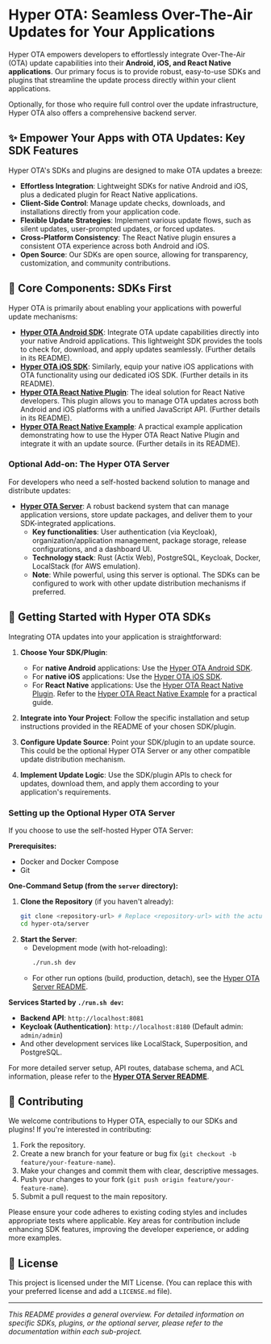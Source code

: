 # Hyper OTA: Seamless Over-The-Air Updates for Your Applications

Hyper OTA empowers developers to effortlessly integrate Over-The-Air (OTA) update capabilities into their **Android, iOS, and React Native applications**. Our primary focus is to provide robust, easy-to-use SDKs and plugins that streamline the update process directly within your client applications.

Optionally, for those who require full control over the update infrastructure, Hyper OTA also offers a comprehensive backend server.

## ✨ Empower Your Apps with OTA Updates: Key SDK Features

Hyper OTA's SDKs and plugins are designed to make OTA updates a breeze:

*   **Effortless Integration**: Lightweight SDKs for native Android and iOS, plus a dedicated plugin for React Native applications.
*   **Client-Side Control**: Manage update checks, downloads, and installations directly from your application code.
*   **Flexible Update Strategies**: Implement various update flows, such as silent updates, user-prompted updates, or forced updates.
*   **Cross-Platform Consistency**: The React Native plugin ensures a consistent OTA experience across both Android and iOS.
*   **Open Source**: Our SDKs are open source, allowing for transparency, customization, and community contributions.

## 🚀 Core Components: SDKs First

Hyper OTA is primarily about enabling your applications with powerful update mechanisms:

*   **[Hyper OTA Android SDK](android/README.md)**: Integrate OTA update capabilities directly into your native Android applications. This lightweight SDK provides the tools to check for, download, and apply updates seamlessly. (Further details in its README).
*   **[Hyper OTA iOS SDK](iOS/README.md)**: Similarly, equip your native iOS applications with OTA functionality using our dedicated iOS SDK. (Further details in its README).
*   **[Hyper OTA React Native Plugin](react-plugin/README.md)**: The ideal solution for React Native developers. This plugin allows you to manage OTA updates across both Android and iOS platforms with a unified JavaScript API. (Further details in its README).
*   **[Hyper OTA React Native Example](react-example/README.md)**: A practical example application demonstrating how to use the Hyper OTA React Native Plugin and integrate it with an update source. (Further details in its README).

### Optional Add-on: The Hyper OTA Server

For developers who need a self-hosted backend solution to manage and distribute updates:

*   **[Hyper OTA Server](server/README.md)**: A robust backend system that can manage application versions, store update packages, and deliver them to your SDK-integrated applications.
    *   **Key functionalities**: User authentication (via Keycloak), organization/application management, package storage, release configurations, and a dashboard UI.
    *   **Technology stack**: Rust (Actix Web), PostgreSQL, Keycloak, Docker, LocalStack (for AWS emulation).
    *   **Note**: While powerful, using this server is optional. The SDKs can be configured to work with other update distribution mechanisms if preferred.

## 🏁 Getting Started with Hyper OTA SDKs

Integrating OTA updates into your application is straightforward:

1.  **Choose Your SDK/Plugin**:
    *   For **native Android** applications: Use the [Hyper OTA Android SDK](android/README.md).
    *   For **native iOS** applications: Use the [Hyper OTA iOS SDK](iOS/README.md).
    *   For **React Native** applications: Use the [Hyper OTA React Native Plugin](react-plugin/README.md). Refer to the [Hyper OTA React Native Example](react-example/README.md) for a practical guide.

2.  **Integrate into Your Project**: Follow the specific installation and setup instructions provided in the README of your chosen SDK/plugin.

3.  **Configure Update Source**: Point your SDK/plugin to an update source. This could be the optional Hyper OTA Server or any other compatible update distribution mechanism.

4.  **Implement Update Logic**: Use the SDK/plugin APIs to check for updates, download them, and apply them according to your application's requirements.

### Setting up the Optional Hyper OTA Server

If you choose to use the self-hosted Hyper OTA Server:

**Prerequisites:**

*   Docker and Docker Compose
*   Git

**One-Command Setup (from the `server` directory):**

1.  **Clone the Repository** (if you haven't already):
    ```bash
    git clone <repository-url> # Replace <repository-url> with the actual URL
    cd hyper-ota/server
    ```
2.  **Start the Server**:
    *   Development mode (with hot-reloading):
        ```bash
        ./run.sh dev
        ```
    *   For other run options (build, production, detach), see the [Hyper OTA Server README](server/README.md).

**Services Started by `./run.sh dev`:**

*   **Backend API**: `http://localhost:8081`
*   **Keycloak (Authentication)**: `http://localhost:8180` (Default admin: `admin/admin`)
*   And other development services like LocalStack, Superposition, and PostgreSQL.

For more detailed server setup, API routes, database schema, and ACL information, please refer to the **[Hyper OTA Server README](server/README.md)**.

## 🤝 Contributing

We welcome contributions to Hyper OTA, especially to our SDKs and plugins! If you're interested in contributing:

1.  Fork the repository.
2.  Create a new branch for your feature or bug fix (`git checkout -b feature/your-feature-name`).
3.  Make your changes and commit them with clear, descriptive messages.
4.  Push your changes to your fork (`git push origin feature/your-feature-name`).
5.  Submit a pull request to the main repository.

Please ensure your code adheres to existing coding styles and includes appropriate tests where applicable. Key areas for contribution include enhancing SDK features, improving the developer experience, or adding more examples.

## 📄 License

This project is licensed under the MIT License. (You can replace this with your preferred license and add a `LICENSE.md` file).

---

*This README provides a general overview. For detailed information on specific SDKs, plugins, or the optional server, please refer to the documentation within each sub-project.*
